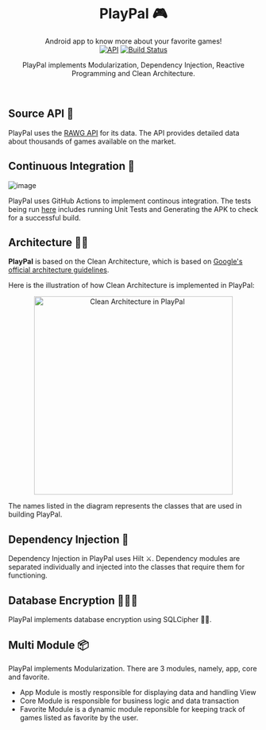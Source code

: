 <h1 align="center">PlayPal 🎮</h1>

<p align="center">
  Android app to know more about your favorite games! <br>
  <a href="https://android-arsenal.com/api?level=23"><img alt="API" src="https://img.shields.io/badge/API-23%2B-brightgreen.svg?style=flat"/></a>
  <a href="https://github.com/ranggarahman/Play-Pal/actions"><img alt="Build Status" src="https://github.com/skydoves/Pokedex/workflows/Android%20CI/badge.svg"/></a> <br>
</p>

<p align="center">  
  PlayPal implements Modularization, Dependency Injection, Reactive Programming and Clean Architecture.
</p>
</br>

## Source API 🛜

PlayPal uses the [RAWG API](https://rawg.io/apidocs) for its data. The API provides detailed data about thousands of games available on the market.

## Continuous Integration 📲

![image](https://github.com/ranggarahman/Play-Pal/assets/79177708/3c2b0fc6-725c-43ae-a0bc-2ae4fec558fa)

PlayPal uses GitHub Actions to implement continous integration. The tests being run [here](https://github.com/ranggarahman/Play-Pal/actions) includes running Unit Tests and Generating the APK to check for a successful build.

## Architecture 👷🏻
**PlayPal** is based on the Clean Architecture, which is based on [Google's official architecture guidelines](https://developer.android.com/topic/architecture).

Here is the illustration of how Clean Architecture is implemented in PlayPal:

<div align="center">
  <img src="https://github.com/ranggarahman/Play-Pal/assets/79177708/77536986-75a4-4922-98b8-7cb8be9e846d" alt="Clean Architecture in PlayPal" width="400">
</div>

The names listed in the diagram represents the classes that are used in building PlayPal.

## Dependency Injection 💉
Dependency Injection in PlayPal uses Hilt ⚔️. Dependency modules are separated individually and injected into the classes that require them for functioning.

## Database Encryption 🧑🏻‍💻

PlayPal implements database encryption using SQLCipher 🥷🏻.

## Multi Module 📦

PlayPal implements Modularization. There are 3 modules, namely, app, core and favorite.
- App Module is mostly responsible for displaying data and handling View
- Core Module is responsible for business logic and data transaction
- Favorite Module is a dynamic module reponsible for keeping track of games listed as favorite by the user.
